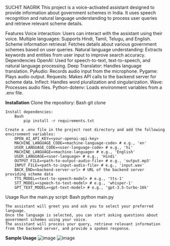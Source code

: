 SUCHIT NAGRIK
This project is a voice-activated assistant designed to provide information about government schemes in India. It uses speech recognition and natural language understanding to process user queries and retrieve relevant scheme details.

Features
Voice interaction: Users can interact with the assistant using their voice.
Multiple languages: Supports Hindi, Tamil, Telugu, and English.
Scheme information retrieval: Fetches details about various government schemes based on user queries.
Natural language understanding: Extracts keywords and entities from user input to improve search accuracy.
Dependencies
OpenAI: Used for speech-to-text, text-to-speech, and natural language processing.
Deep Translator: Handles language translation.
PyAudio: Records audio input from the microphone.
Pygame: Plays audio output.
Requests: Makes API calls to the backend server for scheme data.
Inflect: Handles word pluralization and singularization.
Wave: Processes audio files.
Python-dotenv: Loads environment variables from a .env file.


**Installation**
    Clone the repository:
        Bash
            git clone <repository-url>
    
    Install dependencies:
        Bash
            pip install -r requirements.txt   
    
    Create a .env file in the project root directory and add the following environment variables:   
        OPEN_AI_API_KEY=<your-openai-api-key>
        MACHINE_LANGUAGE_CODE=<machine-language-code> # e.g., 'en'
        USER_LANGUAGE_CODE=<user-language-code> # e.g., 'hi'
        MACHINE_LANGUAGE=<machine-language> # e.g., 'English'
        USER_LANGUAGE=<user-language> # e.g., 'Hindi'
        OUTPUT_FILE=<path-to-output-audio-file> # e.g., 'output.mp3'
        INPUT_FILE=<path-to-input-audio-file> # e.g., 'input.wav'
        BACK_END=<backend-server-url> # URL of the backend server providing scheme data
        TTS_MODEL=<text-to-speech-model> # e.g., 'tts-1'
        STT_MODEL=<speech-to-text-model> # e.g., 'whisper-1'
        GPT_TEXT_MODEL=<gpt-text-model> # e.g., 'gpt-3.5-turbo-16k'


Usage
    Run the main.py script:
        Bash
            python main.py
    
    The assistant will greet you and ask you to select your preferred language.
    Once the language is selected, you can start asking questions about government schemes using your voice.
    The assistant will process your query, retrieve relevant information from the backend server, and provide a spoken response.


**Sample Usage**
![image](https://github.com/user-attachments/assets/ffc2e0ef-c462-4229-b4fb-1abd1212dd90)
![image](https://github.com/user-attachments/assets/77046830-f836-43c1-bc11-3668eb826e8b)
